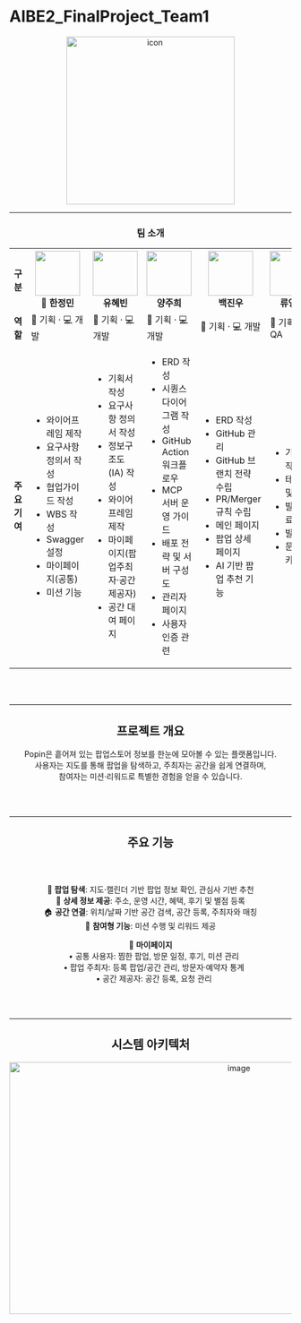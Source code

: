 # AIBE2_FinalProject_Team1

<div align="center">

<img width="300" height="300" alt="icon" src="https://github.com/user-attachments/assets/89ae06d1-96a4-4c20-a0bf-86bd9bb7e5ee" />

---

### 팀 소개

<table>
  <tr>
    <th width="15%">구분</th>
    <th width="17%">
      <a href="https://github.com/onejm">
        <img src="https://github.com/onejm.png" width="80px"/><br/>
      </a>
      👑 한정민
    </th>
    <th width="17%">
      <a href="https://github.com/yoohyebin">
        <img src="https://github.com/yoohyebin.png" width="80px"/><br/>
      </a>
      유혜빈
    </th>
    <th width="17%">
      <a href="https://github.com/dearjh36">
        <img src="https://github.com/dearjh36.png" width="80px"/><br/>
      </a>
      양주희
    </th>
    <th width="17%">
      <a href="https://github.com/beakjinu">
        <img src="https://github.com/beakjinu.png" width="80px"/><br/>
      </a>
      백진우
    </th>
    <th width="17%">
      <a href="https://github.com/sun-ryu">
        <img src="https://github.com/sun-ryu.png" width="80px"/><br/>
      </a>
      류영선
    </th>
  </tr>
  <tr>
    <td><b>역할</b></td>
    <td>📝 기획 · 💻 개발</td>
    <td>📝 기획 · 💻 개발</td>
    <td>📝 기획 · 💻 개발</td>
    <td>📝 기획 · 💻 개발</td>
    <td>📝 기획 · ✅ QA</td>
  </tr>
  <tr>
    <td><b>주요 기여</b></td>
    <td>
      <ul>
        <li>와이어프레임 제작</li>
        <li>요구사항 정의서 작성</li>
        <li>협업가이드 작성</li>
        <li>WBS 작성</li>
        <li>Swagger 설정</li>
        <li>마이페이지(공통)</li>
        <li>미션 기능</li>
      </ul>
    </td>
    <td>
      <ul>
        <li>기획서 작성</li>
        <li>요구사항 정의서 작성</li>
        <li>정보구조도(IA) 작성</li>
        <li>와이어프레임 제작</li>
        <li>마이페이지(팝업주최자·공간제공자)</li>
        <li>공간 대여 페이지</li>
      </ul>
    </td>
    <td>
      <ul>
        <li>ERD 작성</li>
        <li>시퀀스 다이어그램 작성</li>
        <li>GitHub Action 워크플로우</li>
        <li>MCP 서버 운영 가이드</li>
        <li>배포 전략 및 서버 구성도</li>
        <li>관리자 페이지</li>
        <li>사용자 인증 관련</li>
      </ul>
    </td>
    <td>
      <ul>
        <li>ERD 작성</li>
        <li>GitHub 관리</li>
        <li>GitHub 브랜치 전략 수립</li>
        <li>PR/Merger 규칙 수립</li>
        <li>메인 페이지</li>
        <li>팝업 상세 페이지</li>
        <li>AI 기반 팝업 추천 기능</li>
      </ul>
    </td>
    <td>
      <ul>
        <li>기획서 작성</li>
        <li>테스트 및 QA</li>
        <li>발표자료 제작</li>
        <li>발표</li>
        <li>문서 아카이빙</li>
      </ul>
    </td>
  </tr>
</table>


<br><br>

---

## 프로젝트 개요
Popin은 흩어져 있는 팝업스토어 정보를 한눈에 모아볼 수 있는 플랫폼입니다.  
사용자는 지도를 통해 팝업을 탐색하고, 주최자는 공간을 쉽게 연결하며,  
참여자는 미션·리워드로 특별한 경험을 얻을 수 있습니다.

<br><br>

---

## 주요 기능

<p align="left" style="display: inline-block; text-align: left;">

📍 <b>팝업 탐색</b>: 지도·캘린더 기반 팝업 정보 확인, 관심사 기반 추천  
📝 <b>상세 정보 제공</b>: 주소, 운영 시간, 혜택, 후기 및 별점 등록  
🏠 <b>공간 연결</b>: 위치/날짜 기반 공간 검색, 공간 등록, 주최자와 매칭  
🎯 <b>참여형 기능</b>: 미션 수행 및 리워드 제공  

👤 <b>마이페이지</b>  
&nbsp;&nbsp;&nbsp;• 공통 사용자: 찜한 팝업, 방문 일정, 후기, 미션 관리  
&nbsp;&nbsp;&nbsp;• 팝업 주최자: 등록 팝업/공간 관리, 방문자·예약자 통계  
&nbsp;&nbsp;&nbsp;• 공간 제공자: 공간 등록, 요청 관리  

</p>

<br><br>

---
## 시스템 아키텍처
<img width="804" height="450" alt="image" src="https://github.com/user-attachments/assets/20827d3f-b1de-41bc-8a4b-e86808f62388" />

</div>
